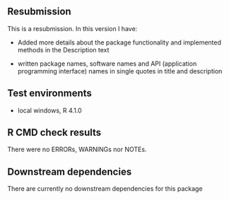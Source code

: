 
## Resubmission
This is a resubmission. In this version I have:

* Added more details about the package functionality and implemented
methods in the Description text 

* written package names, software names and API (application
programming interface) names in single quotes in title and description

## Test environments
* local windows, R 4.1.0

## R CMD check results
There were no ERRORs, WARNINGs nor NOTEs. 

## Downstream dependencies

There are currently no downstream dependencies for this package
